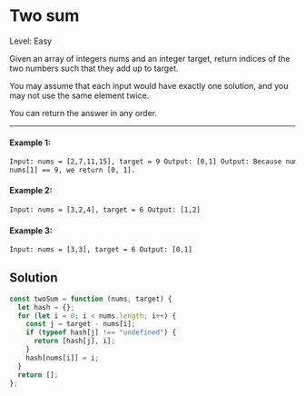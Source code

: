 # Two sum

Level: Easy

Given an array of integers nums and an integer target, return indices of the two numbers such that they add up to target.

You may assume that each input would have exactly one solution, and you may not use the same element twice.

You can return the answer in any order.

<hr />

#### Example 1:

```html
Input: nums = [2,7,11,15], target = 9 Output: [0,1] Output: Because nums[0] +
nums[1] == 9, we return [0, 1].
```

#### Example 2:

```html
Input: nums = [3,2,4], target = 6 Output: [1,2]
```

#### Example 3:

```html
Input: nums = [3,3], target = 6 Output: [0,1]
```

## Solution

```js
const twoSum = function (nums, target) {
  let hash = {};
  for (let i = 0; i < nums.length; i++) {
    const j = target - nums[i];
    if (typeof hash[j] !== "undefined") {
      return [hash[j], i];
    }
    hash[nums[i]] = i;
  }
  return [];
};
```
